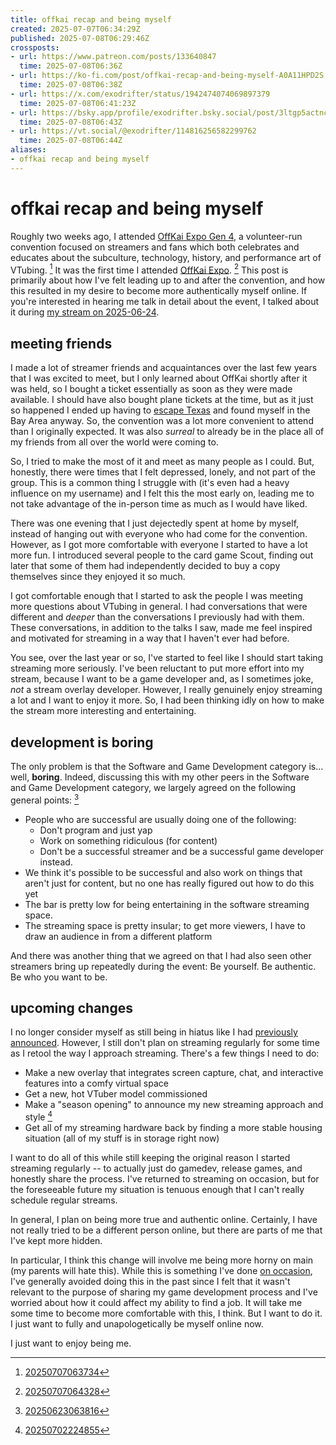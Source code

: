 ```yaml
---
title: offkai recap and being myself
created: 2025-07-07T06:34:29Z
published: 2025-07-08T06:29:46Z
crossposts:
- url: https://www.patreon.com/posts/133640847
  time: 2025-07-08T06:36Z
- url: https://ko-fi.com/post/offkai-recap-and-being-myself-A0A11HPD2S
  time: 2025-07-08T06:38Z
- url: https://x.com/exodrifter/status/1942474074069897379
  time: 2025-07-08T06:41:23Z
- url: https://bsky.app/profile/exodrifter.bsky.social/post/3ltgp5actnc2n
  time: 2025-07-08T06:43Z
- url: https://vt.social/@exodrifter/114816256582299762
  time: 2025-07-08T06:44Z
aliases:
- offkai recap and being myself
---
```


# offkai recap and being myself

Roughly two weeks ago, I attended [OffKai Expo Gen 4](../notes/off-kai-expo-gen-4.md), a volunteer-run convention focused on streamers and fans which both celebrates and educates about the subculture, technology, history, and performance art of VTubing. [^1] It was the first time I attended [OffKai Expo](../notes/20250707063944.md). [^2] This post is primarily about how I've felt leading up to and after the convention, and how this resulted in my desire to become more authentically myself online. If you're interested in hearing me talk in detail about the event, I talked about it during [my stream on 2025-06-24](https://vods.exodrifter.space/2025/06/24/2125).

## meeting friends

I made a lot of streamer friends and acquaintances over the last few years that I was excited to meet, but I only learned about OffKai shortly after it was held, so I bought a ticket essentially as soon as they were made available. I should have also bought plane tickets at the time, but as it just so happened I ended up having to [escape Texas](20250317203824.md) and found myself in the Bay Area anyway. So, the convention was a lot more convenient to attend than I originally expected. It was also _surreal_ to already be in the place all of my friends from all over the world were coming to.

So, I tried to make the most of it and meet as many people as I could. But, honestly, there were times that I felt depressed, lonely, and not part of the group. This is a common thing I struggle with (it's even had a heavy influence on my username) and I felt this the most early on, leading me to not take advantage of the in-person time as much as I would have liked.

There was one evening that I just dejectedly spent at home by myself, instead of hanging out with everyone who had come for the convention. However, as I got more comfortable with everyone I started to have a lot more fun. I introduced several people to the card game Scout, finding out later that some of them had independently decided to buy a copy themselves since they enjoyed it so much.

I got comfortable enough that I started to ask the people I was meeting more questions about VTubing in general. I had conversations that were different and _deeper_ than the conversations I previously had with them. These conversations, in addition to the talks I saw, made me feel inspired and motivated for streaming in a way that I haven't ever had before.

You see, over the last year or so, I've started to feel like I should start taking streaming more seriously. I've been reluctant to put more effort into my stream, because I want to be a game developer and, as I sometimes joke, _not_ a stream overlay developer. However, I really genuinely enjoy streaming a lot and I want to enjoy it more. So, I had been thinking idly on how to make the stream more interesting and entertaining.

## development is boring

The only problem is that the Software and Game Development category is... well, **boring**. Indeed, discussing this with my other peers in the Software and Game Development category, we largely agreed on the following general points: [^3]

- People who are successful are usually doing one of the following:
	- Don't program and just yap
	- Work on something ridiculous (for content)
	- Don't be a successful streamer and be a successful game developer instead.
- We think it's possible to be successful and also work on things that aren't just for content, but no one has really figured out how to do this yet
- The bar is pretty low for being entertaining in the software streaming space.
- The streaming space is pretty insular; to get more viewers, I have to draw an audience in from a different platform

And there was another thing that we agreed on that I had also seen other streamers bring up repeatedly during the event: Be yourself. Be authentic. Be who you want to be.

## upcoming changes

I no longer consider myself as still being in hiatus like I had [previously announced](20250317203824.md). However, I still don't plan on streaming regularly for some time as I retool the way I approach streaming. There's a few things I need to do:

- Make a new overlay that integrates screen capture, chat, and interactive features into a comfy virtual space
- Get a new, hot VTuber model commissioned
- Make a "season opening" to announce my new streaming approach and style [^5]
- Get all of my streaming hardware back by finding a more stable housing situation (all of my stuff is in storage right now)

I want to do all of this while still keeping the original reason I started streaming regularly -- to actually just do gamedev, release games, and honestly share the process. I've returned to streaming on occasion, but for the foreseeable future my situation is tenuous enough that I can't really schedule regular streams.

In general, I plan on being more true and authentic online. Certainly, I have not really tried to be a different person online, but there are parts of me that I've kept more hidden.

In particular, I think this change will involve me being more horny on main (my parents will hate this). While this is something I've done [on occasion](20230208070213.md), I've generally avoided doing this in the past since I felt that it wasn't relevant to the purpose of sharing my game development process and I've worried about how it could affect my ability to find a job. It will take me some time to become more comfortable with this, I think. But I want to do it. I just want to fully and unapologetically be myself online now.

I just want to enjoy being me.

[^1]: [20250707063734](../entries/20250707063734.md)
[^2]: [20250707064328](../entries/20250707064328.md)
[^3]: [20250623063816](../entries/20250623063816.md)
[^4]: [20250621222515](../entries/20250621222515.md)
[^5]: [20250702224855](../entries/20250702224855.md)
